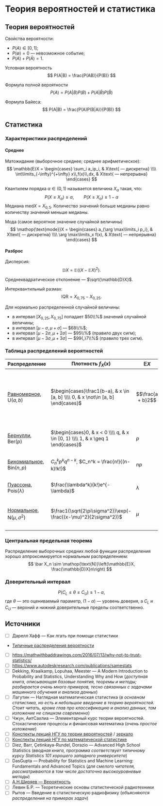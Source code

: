 # Теория вероятностей и статистика

## Теория вероятностей

Свойства вероятности:
- $P(A) \in [0, 1]$;
- $P(\emptyset) = 0$ — невозможное событие;
- $P(A) + P(\bar A) = 1$.

Условная вероятность
$$
  P(A|B) = \frac{P(AB)}{P(B)}
$$

Формула полной вероятности
$$
  P(A) = P(A|B)P(B) + P(A|\bar B)P(\bar B)
$$

Формула Байеса:
$$
  P(A|B) = \frac{P(A)P(B|A)}{P(B)}
$$


## Статистика

### Характеристики распределений

#### Среднее

Матожидание (выборочное среднее; среднее арифметическое):
$$
  \mathbb{E}X =
  \begin{cases}
    \sum_i a_ip_i, & X\text{ — дискретна} \\\\
    \int\limits_{-\infty}^{+\infty} x\\,f(x)\\,dx, & X\text{ — непрерывна}
  \end{cases}
$$

Квантилем порядка $\alpha \in (0, 1)$ называется величина $X_{\alpha}$ такая, что:
$$
  P(X\leq X_{\alpha}) \geq \alpha, \qquad
  P(X\geq X_{\alpha}) \geq 1 - \alpha
$$
Медиана $\mathop{\text{med}}X = X_{0{,}5}$.
Количество значений больше медианы равно количеству значений меньше медианы.

Мода (самое вероятное значение случайной величины)
$$
  \mathop{\text{mode}}X =
  \begin{cases}
    a_{\arg \max\limits_i p_i}, & X\text{ — дискретна} \\\\
    \arg \max\limits_x f(x), & X\text{ — непрерывна}
  \end{cases}
$$

#### Разброс

Дисперсия:
$$
  \mathbb{D}X = \mathbb{E}\left((X - \mathbb{E}X)^2\right).
$$

Среднеквадратическое отклонение — $\sqrt{\mathbb{D}X}$.

Интерквантильный размах:
$$
  \text{IQR} = X_{0{,}75} - X_{0{,}25}.
$$

Для нормально распределенной случайной величины:
- в интервал $[X_{0{,}25}, X_{0{,}75}]$ попадает $50\\%$ значений случайной величины;
- в интервал $[\mu-\sigma, \mu+\sigma]$ — $68\\%$;
- в интервал $[\mu-2\sigma, \mu+2\sigma]$ — $95\\%$ (правило двух сигм);
- в интервал $[\mu-3\sigma, \mu+3\sigma]$ — $99{,}7\\%$ (правило трех сигм).

### Таблица распределений вероятностей

Распределение | Плотность $f_X(x)$ | $\mathbb{E}X$ | $\mathbb{D}X$ | Пример
------------- | ------------------ | ------------- | ------------- | ------
[Равномерное](https://ru.wikipedia.org/wiki/Непрерывное_равномерное_распределение), $\mathop{\text{U}}(a, b)$ | $\begin{cases}\frac1{b-a}, & x \in [a, b] \\\\ 0, & x \not\in [a, b] \end{cases}$ | $$\frac{a + b}2$$ | $$\frac{(b - a)^2}{12}$$ | Красный свет на светофоре будет гореть в течение промежутка времени от $0$ до $30$ секунд с равной вероятностью
[Бернулли](https://ru.wikipedia.org/wiki/Распределение_Бернулли), $\mathop{\text{Ber}}(p)$ | $\begin{cases}0, & x < 0 \\\\ q, & x \in [0, 1) \\\\ 1, & x \geq 1 \end{cases}$ | $p$ | $pq$ | Выпадение орла при подбрасывании монетки
[Биномиальное](https://ru.wikipedia.org/wiki/Биномиальное_распределение), $\mathop{\text{Bin}}(n, p)$ | $C_n^kp^kq^{n-k}$, $C_n^k = \frac{n!}{(n-k)!k!}$ | $np$ | $npq$ | Попадание в баскетбольное кольцо $k$ раз из $n$
[Пуассона](https://ru.wikipedia.org/wiki/Распределение_Пуассона), $\mathop{\text{Pois}}(\lambda)$ | $\frac{\lambda^k}{k!}e^{-\lambda}$ | $\lambda$ | $\lambda$ | В булке находится $k$ изюминок
[Нормальное](https://ru.wikipedia.org/wiki/Нормальное_распределение), $\mathop{\text{N}}(\mu, \sigma^2)$ | $\frac1{\sqrt{2\pi\sigma^2}}\exp(-\frac{(x-\mu)^2}{2\sigma^2})$ | $\mu$ | $\sigma^2$ | Время прихода на работу (примерно одинаково, но варьируется)

### Центральная предельная теорема

Распределение выборочных средних любой функции распределения хорошо аппроксимируется нормальным распределением:
$$
  \bar X_n \sim \mathop{\text{N}}\left(\mathbb{E}X, \frac{\mathbb{D}X}n\right)
$$

### Доверительный интервал
$$
  P(C_L \leq \theta \leq C_U) \geq 1 -\alpha,
$$
где $\theta$ — это оцениваемый параметр,
$(1 − \alpha)$ — уровень доверия,
а $C_L$ и $C_U$ — верхний и нижний доверительные пределы соответственно.

## Источники
- [ ] Дарелл Хафф — Как лгать при помощи статистики
- [Типичные распределения вероятности](https://habrahabr.ru/post/331060/)
- [ ] https://mathwithbaddrawings.com/2016/07/13/why-not-to-trust-statistics/
- [ ] https://www.autodeskresearch.com/publications/samestats
- [ ] Dekking, Kraaikamp, Lopuhaa, Meester — A Modern Introduction to Probability and Statistics, Understanding Why and How (_доступная книга, описывающая базовые понятия, теоремы и методы; разбирается очень много примеров, тесно связанных с задачами машинного обучения и анализа данных_)
- [ ] Лагутин — Наглядная математическая статистика (_в основном статистика, но есть и небольшое введение в теорию вероятностей. Стоит читать, кроме глав про классификацию и анализ данных, там изложение не слишком современно_)
- [ ] Чжун, АитСахлиа — Элементарный курс теории вероятностей. Стохастические процессы и финансовая математика (_очень простое изложение_)
- [ ] [Конспекты лекций НГУ по теории вероятностей](http://www.nsu.ru/mmf/tvims/chernova/tv/tv_nsu07.pdf) / [зеркало](http://pythagoras.ucoz.ru/Bibliography/LecturesChernova.pdf)
- [ ] [Конспекты лекций НГУ по математической статистике](http://www.nsu.ru/mmf/tvims/chernova/ms/ms_nsu07.pdf)
- [ ] Diez, Barr, Çetinkaya-Rundel, Dorazio — Advanced High School Statistics (_вводная книга, программа соответствует типичному курсу Statistics 101 хорошего западного университета_)
- [ ] DasGupta — Probability for Statistics and Machine Learning: Fundamentals and Advanced Topics (_для смелого читателя, рассматриваются в том числе достаточно высокоуровневые методы_)
- [ ] [А.Н.Ширяев — Вероятность](http://www.booksshare.net/books/physics/shiryaev-an/1957/files/veroyatnost1957.pdf)
- [ ] Левин Б.Р. — Теоретические основы статистической радиотехники
- [ ] Рытов — Введение в статистическую радиофизику (_объясняются распределения на примерах задач_)